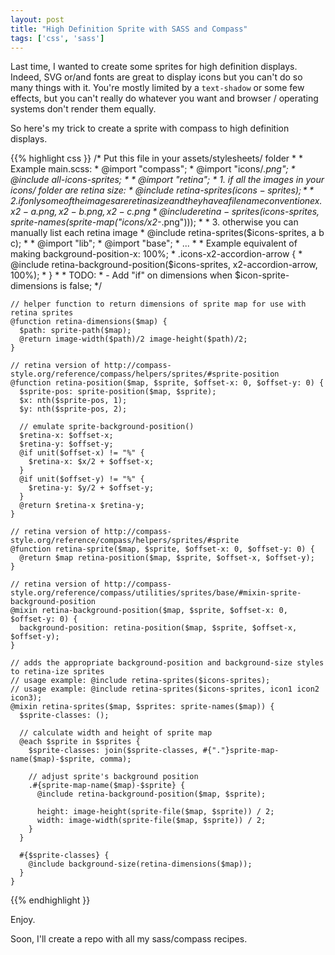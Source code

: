 ```yaml
---
layout: post
title: "High Definition Sprite with SASS and Compass"
tags: ['css', 'sass']
---
```


Last time, I wanted to create some sprites for high definition displays. Indeed, SVG or/and fonts are great to display icons but you can't do so many things with it. You're mostly limited by a ```text-shadow``` or some few effects, but you can't really do whatever you want and browser / operating systems don't render them equally.

So here's my trick to create a sprite with compass to high definition displays.

{{% highlight css }}
    /* Put this file in your assets/stylesheets/ folder
     *
     * Example main.scss:
     * @import "compass";
     * @import "icons/*.png";
     * @include all-icons-sprites;
     *
     * @import "retina";
     * 1. if all the images in your icons/ folder are retina size:
     * @include retina-sprites($icons-sprites);
     *
     * 2. if only some of the images are retina size and they have a filename convention ex. x2-a.png, x2-b.png, x2-c.png
     * @include retina-sprites($icons-sprites, sprite-names(sprite-map("icons/x2-*.png")));
     *
     * 3. otherwise you can manually list each retina image
     * @include retina-sprites($icons-sprites, a b c);
     *
     * @import "lib";
     * @import "base";
     * ...
     *
     * Example equivalent of making background-position-x: 100%;
     * .icons-x2-accordion-arrow {
     *   @include retina-background-position($icons-sprites, x2-accordion-arrow, 100%);
     * }
     *
     * TODO:
     *     - Add "if" on dimensions when $icon-sprite-dimensions is false;
     */

    // helper function to return dimensions of sprite map for use with retina sprites
    @function retina-dimensions($map) {
      $path: sprite-path($map);
      @return image-width($path)/2 image-height($path)/2;
    }

    // retina version of http://compass-style.org/reference/compass/helpers/sprites/#sprite-position
    @function retina-position($map, $sprite, $offset-x: 0, $offset-y: 0) {
      $sprite-pos: sprite-position($map, $sprite);
      $x: nth($sprite-pos, 1);
      $y: nth($sprite-pos, 2);

      // emulate sprite-background-position()
      $retina-x: $offset-x;
      $retina-y: $offset-y;
      @if unit($offset-x) != "%" {
        $retina-x: $x/2 + $offset-x;
      }
      @if unit($offset-y) != "%" {
        $retina-y: $y/2 + $offset-y;
      }
      @return $retina-x $retina-y;
    }

    // retina version of http://compass-style.org/reference/compass/helpers/sprites/#sprite
    @function retina-sprite($map, $sprite, $offset-x: 0, $offset-y: 0) {
      @return $map retina-position($map, $sprite, $offset-x, $offset-y);
    }

    // retina version of http://compass-style.org/reference/compass/utilities/sprites/base/#mixin-sprite-background-position
    @mixin retina-background-position($map, $sprite, $offset-x: 0, $offset-y: 0) {
      background-position: retina-position($map, $sprite, $offset-x, $offset-y);
    }

    // adds the appropriate background-position and background-size styles to retina-ize sprites
    // usage example: @include retina-sprites($icons-sprites);
    // usage example: @include retina-sprites($icons-sprites, icon1 icon2 icon3);
    @mixin retina-sprites($map, $sprites: sprite-names($map)) {
      $sprite-classes: ();

      // calculate width and height of sprite map
      @each $sprite in $sprites {
        $sprite-classes: join($sprite-classes, #{"."}sprite-map-name($map)-$sprite, comma);

        // adjust sprite's background position
        .#{sprite-map-name($map)-$sprite} {
          @include retina-background-position($map, $sprite);

          height: image-height(sprite-file($map, $sprite)) / 2;
          width: image-width(sprite-file($map, $sprite)) / 2;
        }
      }

      #{$sprite-classes} {
        @include background-size(retina-dimensions($map));
      }
    }
{{% endhighlight }}

Enjoy.

Soon, I'll create a repo with all my sass/compass recipes.